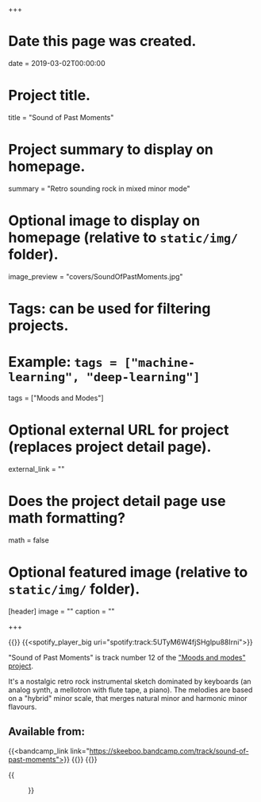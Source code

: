 +++
# Date this page was created.
date = 2019-03-02T00:00:00

# Project title.
title = "Sound of Past Moments"

# Project summary to display on homepage.
summary = "Retro sounding rock in mixed minor mode"

# Optional image to display on homepage (relative to `static/img/` folder).
image_preview = "covers/SoundOfPastMoments.jpg"

# Tags: can be used for filtering projects.
# Example: `tags = ["machine-learning", "deep-learning"]`
tags = ["Moods and Modes"]

# Optional external URL for project (replaces project detail page).
external_link = ""

# Does the project detail page use math formatting?
math = false

# Optional featured image (relative to `static/img/` folder).
[header]
image = ""
caption = ""

+++

{{<bandcamp title="Sound of Past Moments" track="1405956091" link="https://skeeboo.bandcamp.com/track/sound-of-past-moments">}}
{{<spotify_player_big uri="spotify:track:5UTyM6W4fjSHglpu88Irni">}}


"Sound of Past Moments" is track number 12 of the ["Moods and modes" project](/post/moods_and_modes). 

It's a nostalgic retro rock instrumental sketch dominated by keyboards (an analog synth, a mellotron with flute tape, a piano).
The melodies are based on a "hybrid" minor scale, that merges natural minor and harmonic minor flavours.

## Available from:

{{<bandcamp_link link="https://skeeboo.bandcamp.com/track/sound-of-past-moments">}}
{{<itunes link="https://itunes.apple.com/us/album/sound-of-past-moments-single/1454137291">}}
{{<spotify link="https://open.spotify.com/track/5UTyM6W4fjSHglpu88Irni">}}

{{<figure src="/img/covers/SoundOfPastMoments.jpg" width="320" link="https://distrokid.com/hyperfollow/skeeboo/sound-of-past-moments" target="_blank">}}


